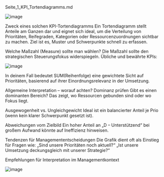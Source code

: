 
Seite_1_KPI_Tortendiagramms.md

![image](https://github.com/user-attachments/assets/dcb4b387-14ca-4c96-9905-aeae1d951f63)



Zweck eines solchen KPI-Tortendiagramms
Ein Tortendiagramm stellt Anteile am Ganzen dar und eignet sich ideal, um die Verteilung von Prioritäten, Reifegraden, Kategorien oder Ressourcenzuordnungen sichtbar zu machen. Ziel ist es, Muster und Schwerpunkte schnell zu erfassen.

Welche Maßzahl (Measure) sollte man wählen?
Die Maßzahl sollte den strategischen Steuerungsfokus widerspiegeln. Übliche und bewährte KPIs:

![image](https://github.com/user-attachments/assets/1d185fa9-11d2-44a1-aa7a-d4ce641bce9c)


In deinem Fall bedeutet SUM(Reihenfolge) eine gewichtete Sicht auf Prioritäten, basierend auf ihrer Einordnungsrelevanz in der Umsetzung.

Allgemeine Interpretation – worauf achten?
Dominanz prüfen
Gibt es einen dominanten Bereich? Das zeigt, wo Ressourcen gebunden sind oder wo Fokus liegt.

Ausgewogenheit vs. Ungleichgewicht
Ideal ist ein balancierter Anteil je Prio (wenn kein klarer Schwerpunkt gesetzt ist).

Abweichungen vom Zielbild
Ein hoher Anteil an „D – Unterstützend“ bei großem Aufwand könnte auf Ineffizienz hinweisen.

Tendenzen für Managemententscheidungen
Die Grafik dient oft als Einstieg für Fragen wie:
„Sind unsere Prioritäten noch aktuell?“
„Ist unsere Umsetzung deckungsgleich mit unserer Strategie?“

Empfehlungen für Interpretation im Managementkontext

![image](https://github.com/user-attachments/assets/a882aee5-9256-40f6-abfa-7a43df0c4608)


